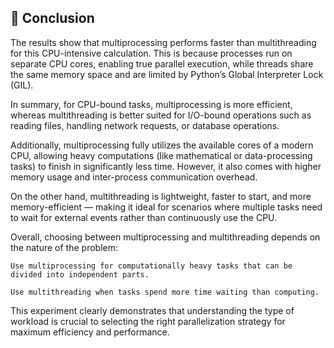 ## 🧠 Conclusion
The results show that multiprocessing performs faster than multithreading for this CPU-intensive calculation.
This is because processes run on separate CPU cores, enabling true parallel execution, while threads share the same memory space and are limited by Python’s Global Interpreter Lock (GIL).

In summary, for CPU-bound tasks, multiprocessing is more efficient, whereas multithreading is better suited for I/O-bound operations such as reading files, handling network requests, or database operations.

Additionally, multiprocessing fully utilizes the available cores of a modern CPU, allowing heavy computations (like mathematical or data-processing tasks) to finish in significantly less time. However, it also comes with higher memory usage and inter-process communication overhead.

On the other hand, multithreading is lightweight, faster to start, and more memory-efficient — making it ideal for scenarios where multiple tasks need to wait for external events rather than continuously use the CPU.

Overall, choosing between multiprocessing and multithreading depends on the nature of the problem:

    Use multiprocessing for computationally heavy tasks that can be divided into independent parts.

    Use multithreading when tasks spend more time waiting than computing.

This experiment clearly demonstrates that understanding the type of workload is crucial to selecting the right parallelization strategy for maximum efficiency and performance.
